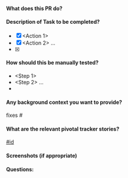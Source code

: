 #### What does this PR do?
<Something>

#### Description of Task to be completed?
- [x] <Action 1>
- [x] <Action 2>
...
- [x] <Action N>

#### How should this be manually tested?
- <Step 1>
- <Step 2>
...
- <Step N>

#### Any background context you want to provide?
<Context if any>
fixes #<issue_number>

#### What are the relevant pivotal tracker stories?
[#id](url)

#### Screenshots (if appropriate)


#### Questions:
